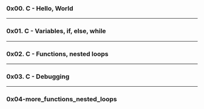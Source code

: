 ### 0x00. C - Hello, World
********************************************
### 0x01. C - Variables, if, else, while
********************************************
### 0x02. C - Functions, nested loops
********************************************
### 0x03. C - Debugging
********************************************
### 0x04-more_functions_nested_loops

